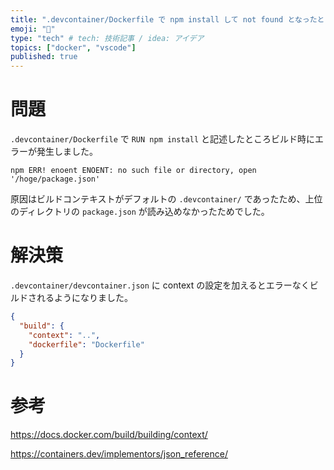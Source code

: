 ```yaml
---
title: ".devcontainer/Dockerfile で npm install して not found となったとき"
emoji: "🔨"
type: "tech" # tech: 技術記事 / idea: アイデア
topics: ["docker", "vscode"]
published: true
---
```


# 問題

`.devcontainer/Dockerfile` で `RUN npm install` と記述したところビルド時にエラーが発生しました。

```shell
npm ERR! enoent ENOENT: no such file or directory, open '/hoge/package.json'
```

原因はビルドコンテキストがデフォルトの `.devcontainer/` であったため、上位のディレクトリの `package.json` が読み込めなかったためでした。


# 解決策

`.devcontainer/devcontainer.json` に context の設定を加えるとエラーなくビルドされるようになりました。

```json:.devcontainer/devcontainer.json
{
  "build": {
    "context": "..",
    "dockerfile": "Dockerfile"
  }
}
```

# 参考

https://docs.docker.com/build/building/context/

https://containers.dev/implementors/json_reference/